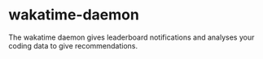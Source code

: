 # wakatime-daemon
The wakatime daemon gives leaderboard notifications and analyses your coding data to give recommendations.
